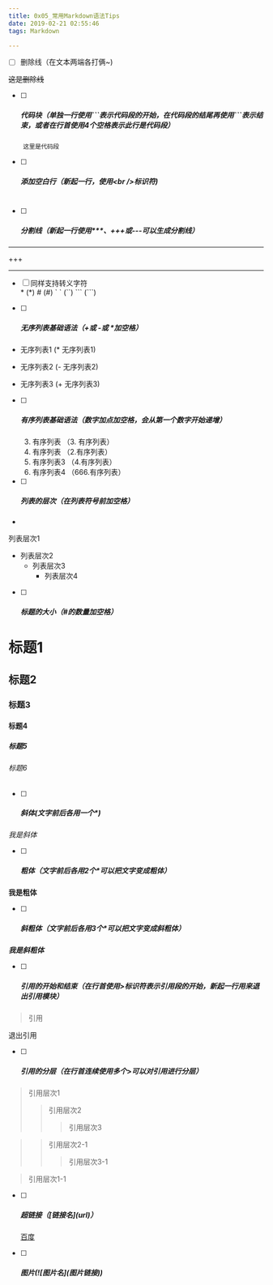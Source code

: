 ```yaml
---
title: 0x05_常用Markdown语法Tips
date: 2019-02-21 02:55:46
tags: Markdown

---
```


- [ ] 删除线（在文本两端各打俩~)

~~这是删除线~~

- [ ] ##### 代码块（单独一行使用\```表示代码段的开始，在代码段的结尾再使用\```表示结束，或者在行首使用4个空格表示此行是代码段）
```
    这里是代码段
```

- [ ] ##### 添加空白行（新起一行，使用\<br />标识符)
  <br />

- [ ] ##### 分割线（新起一行使用***、+++或---可以生成分割线）
***

+++

---


- [ ] 同样支持转义字符 \
\*              (\*)
	\#              (\#)
	\` \`	  (\`\`)
\`\`\`         (\`\`\`)


- [ ] ##### 无序列表基础语法（+或 -或 *加空格）

* 无序列表1 	(* 无序列表1)
- 无序列表2	  (- 无序列表2)
+ 无序列表3          (+ 无序列表3)


- [ ] ##### 有序列表基础语法（数字加点加空格，会从第一个数字开始递增）


  3. 有序列表   	（3. 有序列表）
  2. 有序列表 	  （2.有序列表）
  4. 有序列表3         （4.有序列表）
  666. 有序列表4    （666.有序列表）

- [ ] ##### 列表的层次（在列表符号前加空格）


* 

  列表层次1
  * 列表层次2
    * 列表层次3
      * 列表层次4 

- [ ] ##### 标题的大小（#的数量加空格）

# 标题1
## 标题2
### 标题3
#### 标题4
##### 标题5
###### 标题6


- [ ] ##### 斜体(文字前后各用一个\*)
*我是斜体*

- [ ] ##### 粗体（文字前后各用2个*可以把文字变成粗体）
**我是粗体** 

- [ ] ##### 斜粗体（文字前后各用3个*可以把文字变成斜粗体）
***我是斜粗体***

- [ ] ##### 引用的开始和结束（在行首使用>标识符表示引用段的开始，新起一行用来退出引用模块）
> 引用

退出引用

- [ ]  ##### 引用的分层（在行首连续使用多个>可以对引用进行分层）

>引用层次1
>>引用层次2
>>
>>>引用层次3

>>引用层次2-1
>>
>>>引用层次3-1

>引用层次1-1

- [ ] ##### 超链接（\[链接名\](url)）

  [百度](http://www.baidu.com/)


- [ ] ##### 图片(\!\[图片名](图片链接))

  ![]()

